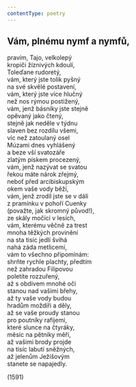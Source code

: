 ```yaml
---
contentType: poetry
---
```


<section>

## Vám, plnému nymf a nymfů,

pravím, Tajo, velkolepý  
kropiči žíznivých kdoulí,  
Toleďane rudoretý,  
vám, který jste tolik pyšný  
na své skvělé postavení,  
vám, který jste více hlučný  
než nos rýmou postižený,  
vám, jenž básníky jste stejně  
opěvaný jako čtený,  
stejně jak neděle v týdnu  
slaven bez rozdílu všemi,  
víc než zatoulaný osel  
Múzami dnes vyhlášený  
a beze vší svatozáře  
zlatým pískem procezený,  
vám, jenž nazývat se svatou  
řekou máte nárok zřejmý,  
neboť před arcibiskupským  
okem vaše vody běží,  
vám, jenž zrodil jste se v dáli  
z pramínku v pohoří Cuenky  
(považte, jak skromný původ!),  
ze skály močící v lesích,  
vám, kterému věčně za trest  
mnoha těžkých provinění  
na sta tisíc jedlí švihá  
nahá záda metlicemi,  
vám to všechno připomínám:  
shrňte rychle plachty, předtím  
než zahradou Filipovou  
poletíte rozzuřený,  
až s obdivem mnohé oči  
stanou nad vašimi břehy,  
až ty vaše vody budou  
hradům moždíři a děly,  
až se vaše proudy stanou  
pro poutníky rafijemi,  
které slunce na čtyráky,  
měsíc na pětníky měří,  
až vašimi brody projde  
na tisíc labutí sněžných,  
až jelenům Ježíšovým  
stanete se napajedly.

(1591)

</section>
